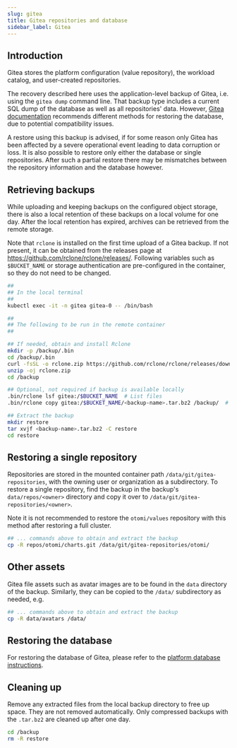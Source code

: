 ```yaml
---
slug: gitea
title: Gitea repositories and database
sidebar_label: Gitea
---
```

## Introduction

Gitea stores the platform configuration (value repository), the workload catalog, and user-created repositories.

The recovery described here uses the application-level backup of Gitea, i.e. using the `gitea dump` command line. That backup type includes a current SQL dump of the database as well as all repositories' data. However, [Gitea documentation](https://docs.gitea.com/administration/backup-and-restore) recommends different methods for restoring the database, due to potential compatibility issues.

A restore using this backup is advised, if for some reason only Gitea has been affected by a severe operational event leading to data corruption or loss. It is also possible to restore only either the database or single repositories. After such a partial restore there may be mismatches between the repository information and the database however.

## Retrieving backups

While uploading and keeping backups on the configured object storage, there is also a local retention of these backups on a local volume for one day. After the local retention has expired, archives can be retrieved from the remote storage.

Note that `rclone` is installed on the first time upload of a Gitea backup. If not present, it can be obtained from the releases page at https://github.com/rclone/rclone/releases/. Following variables such as `$BUCKET_NAME` or storage authentication are pre-configured in the container, so they do not need to be changed.

```sh
##
## In the local terminal
##
kubectl exec -it -n gitea gitea-0 -- /bin/bash

##
## The following to be run in the remote container
##

## If needed, obtain and install Rclone
mkdir -p /backup/.bin
cd /backup/.bin
curl -fsSL -o rclone.zip https://github.com/rclone/rclone/releases/download/v1.69.0/rclone-v1.69.0-linux-amd64.zip
unzip -oj rclone.zip
cd /backup

## Optional, not required if backup is available locally
.bin/rclone lsf gitea:/$BUCKET_NAME  # List files
.bin/rclone copy gitea:/$BUCKET_NAME/<backup-name>.tar.bz2 /backup/  # Obtain file

## Extract the backup
mkdir restore
tar xvjf <backup-name>.tar.bz2 -C restore
cd restore
```

## Restoring a single repository

Repositories are stored in the mounted container path `/data/git/gitea-repositories`, with the owning user or organization as a subdirectory. To restore a single repository, find the backup in the backup's `data/repos/<owner>` directory and copy it over to `/data/git/gitea-repositories/<owner>`.

Note it is not recommended to restore the `otomi/values` repository with this method after restoring a full cluster.

```sh
## ... commands above to obtain and extract the backup
cp -R repos/otomi/charts.git /data/git/gitea-repositories/otomi/
```

## Other assets

Gitea file assets such as avatar images are to be found in the `data` directory of the backup. Similarly, they can be copied to the `/data/` subdirectory as needed, e.g.

```sh
## ... commands above to obtain and extract the backup
cp -R data/avatars /data/
```

## Restoring the database

For restoring the database of Gitea, please refer to the [platform database instructions](platform-databases.md).

## Cleaning up

Remove any extracted files from the local backup directory to free up space. They are not removed automatically. Only compressed backups with the `.tar.bz2` are cleaned up after one day.

```sh
cd /backup
rm -R restore
```
